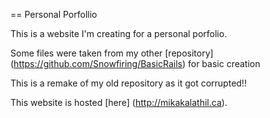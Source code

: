 == Personal Porfollio


This is a website I'm creating for a personal porfolio.

Some files were taken from my other [repository] (https://github.com/Snowfiring/BasicRails) for basic creation

This is a remake of my old repository as it got corrupted!!

This website is hosted [here] (http://mikakalathil.ca).
